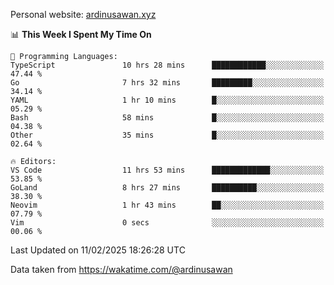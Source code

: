 Personal website: [ardinusawan.xyz](https://ardinusawan.xyz)

<!--START_SECTION:waka-->
📊 **This Week I Spent My Time On** 

```text
💬 Programming Languages: 
TypeScript               10 hrs 28 mins      ████████████░░░░░░░░░░░░░   47.44 % 
Go                       7 hrs 32 mins       █████████░░░░░░░░░░░░░░░░   34.14 % 
YAML                     1 hr 10 mins        █░░░░░░░░░░░░░░░░░░░░░░░░   05.29 % 
Bash                     58 mins             █░░░░░░░░░░░░░░░░░░░░░░░░   04.38 % 
Other                    35 mins             █░░░░░░░░░░░░░░░░░░░░░░░░   02.64 % 

🔥 Editors: 
VS Code                  11 hrs 53 mins      █████████████░░░░░░░░░░░░   53.85 % 
GoLand                   8 hrs 27 mins       ██████████░░░░░░░░░░░░░░░   38.30 % 
Neovim                   1 hr 43 mins        ██░░░░░░░░░░░░░░░░░░░░░░░   07.79 % 
Vim                      0 secs              ░░░░░░░░░░░░░░░░░░░░░░░░░   00.06 % 
```


 Last Updated on 11/02/2025 18:26:28 UTC
<!--END_SECTION:waka-->
Data taken from https://wakatime.com/@ardinusawan
